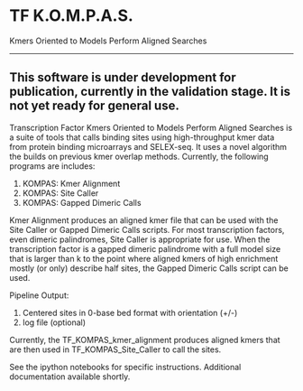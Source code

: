 # TF K.O.M.P.A.S.
Kmers Oriented to Models Perform Aligned Searches

-------
**This software is under development for publication, currently in the validation stage. It is not yet ready for general use.**
-------

Transcription Factor Kmers Oriented to Models Perform Aligned Searches is a suite of tools that calls binding sites using high-throughput kmer data from protein binding microarrays and SELEX-seq. It uses a novel algorithm the builds on previous kmer overlap methods. Currently, the following programs are includes:

1. KOMPAS: Kmer Alignment
2. KOMPAS: Site Caller
3. KOMPAS: Gapped Dimeric Calls

Kmer Alignment produces an aligned kmer file that can be used with the Site Caller or Gapped Dimeric Calls scripts. For most transcription factors, even dimeric palindromes, Site Caller is appropriate for use. When the transcription factor is a gapped dimeric palindrome with a full model size that is larger than k to the point where aligned kmers of high enrichment mostly (or only) describe half sites, the Gapped Dimeric Calls script can be used. 

Pipeline Output:
1. Centered sites in 0-base bed format with orientation (+/-)
2. log file (optional)

Currently, the TF_KOMPAS_kmer_alignment produces aligned kmers that are then used in TF_KOMPAS_Site_Caller to call the sites.

See the ipython notebooks for specific instructions. Additional documentation available shortly. 



